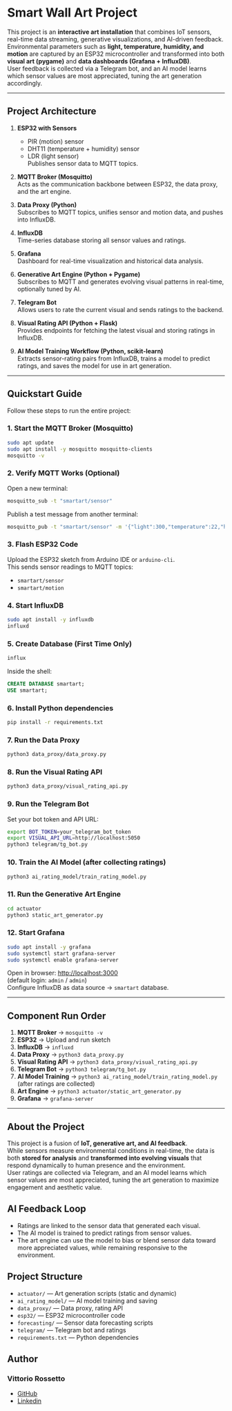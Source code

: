
# Smart Wall Art Project

This project is an **interactive art installation** that combines IoT sensors, real-time data streaming, generative visualizations, and AI-driven feedback.  
Environmental parameters such as **light, temperature, humidity, and motion** are captured by an ESP32 microcontroller and transformed into both **visual art (pygame)** and **data dashboards (Grafana + InfluxDB)**.  
User feedback is collected via a Telegram bot, and an AI model learns which sensor values are most appreciated, tuning the art generation accordingly.

---


## Project Architecture

1. **ESP32 with Sensors**  
   - PIR (motion) sensor  
   - DHT11 (temperature + humidity) sensor  
   - LDR (light sensor)  
   Publishes sensor data to MQTT topics.

2. **MQTT Broker (Mosquitto)**  
   Acts as the communication backbone between ESP32, the data proxy, and the art engine.

3. **Data Proxy (Python)**  
   Subscribes to MQTT topics, unifies sensor and motion data, and pushes into InfluxDB.

4. **InfluxDB**  
   Time-series database storing all sensor values and ratings.

5. **Grafana**  
   Dashboard for real-time visualization and historical data analysis.

6. **Generative Art Engine (Python + Pygame)**  
   Subscribes to MQTT and generates evolving visual patterns in real-time, optionally tuned by AI.

7. **Telegram Bot**  
   Allows users to rate the current visual and sends ratings to the backend.

8. **Visual Rating API (Python + Flask)**  
   Provides endpoints for fetching the latest visual and storing ratings in InfluxDB.

9. **AI Model Training Workflow (Python, scikit-learn)**  
   Extracts sensor-rating pairs from InfluxDB, trains a model to predict ratings, and saves the model for use in art generation.

---


## Quickstart Guide

Follow these steps to run the entire project:

### 1. Start the MQTT Broker (Mosquitto)
```bash
sudo apt update
sudo apt install -y mosquitto mosquitto-clients
mosquitto -v
```

### 2. Verify MQTT Works (Optional)
Open a new terminal:
```bash
mosquitto_sub -t "smartart/sensor"
```
Publish a test message from another terminal:
```bash
mosquitto_pub -t "smartart/sensor" -m '{"light":300,"temperature":22,"humidity":50}'
```

### 3. Flash ESP32 Code
Upload the ESP32 sketch from Arduino IDE or `arduino-cli`.  
This sends sensor readings to MQTT topics:  
- `smartart/sensor`  
- `smartart/motion`  

### 4. Start InfluxDB
```bash
sudo apt install -y influxdb
influxd
```

### 5. Create Database (First Time Only)
```bash
influx
```
Inside the shell:
```sql
CREATE DATABASE smartart;
USE smartart;
```

### 6. Install Python dependencies
```bash
pip install -r requirements.txt
```

### 7. Run the Data Proxy
```bash
python3 data_proxy/data_proxy.py
```

### 8. Run the Visual Rating API
```bash
python3 data_proxy/visual_rating_api.py
```

### 9. Run the Telegram Bot
Set your bot token and API URL:
```bash
export BOT_TOKEN=your_telegram_bot_token
export VISUAL_API_URL=http://localhost:5050
python3 telegram/tg_bot.py
```

### 10. Train the AI Model (after collecting ratings)
```bash
python3 ai_rating_model/train_rating_model.py
```

### 11. Run the Generative Art Engine
```bash
cd actuator
python3 static_art_generator.py
```

### 12. Start Grafana
```bash
sudo apt install -y grafana
sudo systemctl start grafana-server
sudo systemctl enable grafana-server
```
Open in browser: [http://localhost:3000](http://localhost:3000)  
(default login: `admin` / `admin`)  
Configure InfluxDB as data source → `smartart` database.

---


## Component Run Order
1. **MQTT Broker** → `mosquitto -v`  
2. **ESP32** → Upload and run sketch  
3. **InfluxDB** → `influxd`  
4. **Data Proxy** → `python3 data_proxy.py`  
5. **Visual Rating API** → `python3 data_proxy/visual_rating_api.py`  
6. **Telegram Bot** → `python3 telegram/tg_bot.py`  
7. **AI Model Training** → `python3 ai_rating_model/train_rating_model.py` (after ratings are collected)  
8. **Art Engine** → `python3 actuator/static_art_generator.py`  
9. **Grafana** → `grafana-server`  

---


## About the Project
This project is a fusion of **IoT, generative art, and AI feedback**.  
While sensors measure environmental conditions in real-time, the data is both **stored for analysis** and **transformed into evolving visuals** that respond dynamically to human presence and the environment.  
User ratings are collected via Telegram, and an AI model learns which sensor values are most appreciated, tuning the art generation to maximize engagement and aesthetic value.

## AI Feedback Loop
- Ratings are linked to the sensor data that generated each visual.
- The AI model is trained to predict ratings from sensor values.
- The art engine can use the model to bias or blend sensor data toward more appreciated values, while remaining responsive to the environment.

## Project Structure
- `actuator/` — Art generation scripts (static and dynamic)
- `ai_rating_model/` — AI model training and saving
- `data_proxy/` — Data proxy, rating API
- `esp32/` — ESP32 microcontroller code
- `forecasting/` — Sensor data forecasting scripts
- `telegram/` — Telegram bot and ratings
- `requirements.txt` — Python dependencies


## Author
### Vittorio Rossetto
 - [GitHub](https://github.com/VittorioRossetto)
 - [Linkedin](https://www.linkedin.com/in/vittorio-rossetto-508086333/)